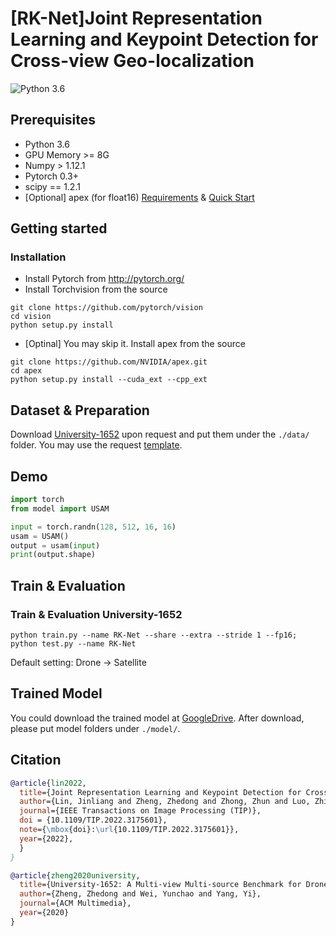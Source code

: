 # [RK-Net]Joint Representation Learning and Keypoint Detection for Cross-view Geo-localization
![Python 3.6](https://img.shields.io/badge/python-3.6-green.svg)


## Prerequisites

- Python 3.6
- GPU Memory >= 8G
- Numpy > 1.12.1
- Pytorch 0.3+
- scipy == 1.2.1
- [Optional] apex (for float16) [Requirements](https://github.com/NVIDIA/apex#requirements) & [Quick Start](https://github.com/NVIDIA/apex#quick-start)

## Getting started
### Installation
- Install Pytorch from http://pytorch.org/
- Install Torchvision from the source
```
git clone https://github.com/pytorch/vision
cd vision
python setup.py install
```
- [Optinal] You may skip it. Install apex from the source
```
git clone https://github.com/NVIDIA/apex.git
cd apex
python setup.py install --cuda_ext --cpp_ext
```

## Dataset & Preparation
Download [University-1652](https://github.com/layumi/University1652-Baseline) upon request and put them under the `./data/` folder. You may use the request [template](https://github.com/layumi/University1652-Baseline/blob/master/Request.md).


## Demo
```python
import torch
from model import USAM

input = torch.randn(128, 512, 16, 16)
usam = USAM()
output = usam(input)
print(output.shape)

```


## Train & Evaluation
### Train & Evaluation University-1652
```
python train.py --name RK-Net --share --extra --stride 1 --fp16; 
python test.py --name RK-Net
```

Default setting: Drone -> Satellite

## Trained Model

You could download the trained model at [GoogleDrive](https://drive.google.com/drive/folders/149Df_WXEqw7jp9de6IYn7f2Jgn1cJf6D?usp=sharing). After download, please put model folders under `./model/`.

## Citation

```bibtex
@article{lin2022,
  title={Joint Representation Learning and Keypoint Detection for Cross-view Geo-localization},
  author={Lin, Jinliang and Zheng, Zhedong and Zhong, Zhun and Luo, Zhiming and Li, Shaozi and Yang, Yi and Sebe, Nicu},
  journal={IEEE Transactions on Image Processing (TIP)},
  doi = {10.1109/TIP.2022.3175601},
  note={\mbox{doi}:\url{10.1109/TIP.2022.3175601}},
  year={2022},
  }
}
```

```bibtex
@article{zheng2020university,
  title={University-1652: A Multi-view Multi-source Benchmark for Drone-based Geo-localization},
  author={Zheng, Zhedong and Wei, Yunchao and Yang, Yi},
  journal={ACM Multimedia},
  year={2020}
}
```
